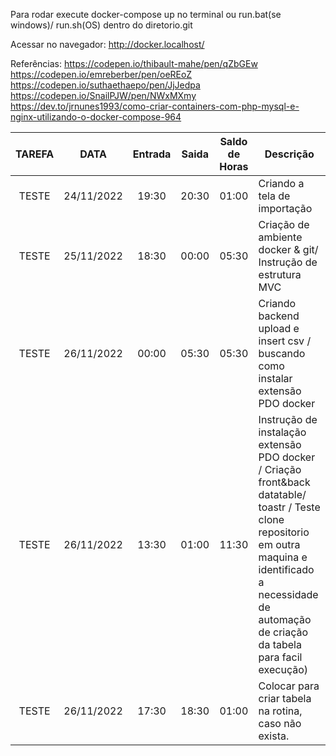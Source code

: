 Para rodar execute docker-compose up no terminal ou run.bat(se windows)/ run.sh(OS) dentro do diretorio.git 

Acessar no navegador:
http://docker.localhost/

Referências:
https://codepen.io/thibault-mahe/pen/qZbGEw
https://codepen.io/emreberber/pen/oeREoZ
https://codepen.io/suthaethaepo/pen/JjJedpa
https://codepen.io/SnailPJW/pen/NWxMXmy
https://dev.to/jrnunes1993/como-criar-containers-com-php-mysql-e-nginx-utilizando-o-docker-compose-964

| TAREFA |    DATA    | Entrada | Saida | Saldo de Horas | Descrição                                                                                                                                                                                                          |
|:-------:|:----------:|:-------:|:-----:|:--------------:|--------------------------------------------------------------------------------------------------------------------------------------------------------------------------------------------------------------------|
|  TESTE  | 24/11/2022 |  19:30  | 20:30 |      01:00     | Criando a tela de importação                                                                                                                                                                                       |
|  TESTE  | 25/11/2022 |  18:30  | 00:00 |      05:30     | Criação de ambiente docker & git/ Instrução de estrutura MVC                                                                                                                                                       |
|  TESTE  | 26/11/2022 |  00:00  | 05:30 |      05:30     | Criando backend upload e insert csv / buscando como instalar extensão PDO docker                                                                                                                                   |
|  TESTE  | 26/11/2022 |  13:30  | 01:00 |      11:30     | Instrução de instalação extensão PDO docker / Criação front&back  datatable/ toastr / Teste clone repositorio em outra maquina e identificado a necessidade de automação de criação da tabela para facil execução) |
|  TESTE  | 26/11/2022 |  17:30  | 18:30 |      01:00     | Colocar para criar tabela na rotina, caso não exista.                                                                                                                                                              |